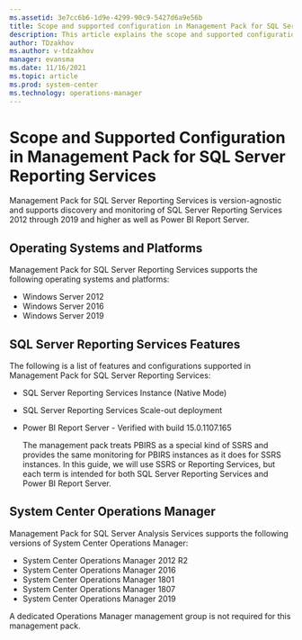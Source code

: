 ```yaml
---
ms.assetid: 3e7cc6b6-1d9e-4299-90c9-5427d6a9e56b
title: Scope and supported configuration in Management Pack for SQL Server Reporting Services
description: This article explains the scope and supported configuration for Management Pack for SQL Server Reporting Services
author: TDzakhov
ms.author: v-tdzakhov
manager: evansma
ms.date: 11/16/2021
ms.topic: article
ms.prod: system-center
ms.technology: operations-manager
---
```


# Scope and Supported Configuration in Management Pack for SQL Server Reporting Services

Management Pack for SQL Server Reporting Services is version-agnostic and supports discovery and monitoring of SQL Server Reporting Services 2012 through 2019 and higher as well as Power BI Report Server.

## Operating Systems and Platforms

Management Pack for SQL Server Reporting Services supports the following operating systems and platforms:

- Windows Server 2012
- Windows Server 2016
- Windows Server 2019

## SQL Server Reporting Services Features

The following is a list of features and configurations supported in Management Pack for SQL Server Reporting Services:

- SQL Server Reporting Services Instance (Native Mode)

- SQL Server Reporting Services Scale-out deployment

- Power BI Report Server - Verified with build 15.0.1107.165

  The management pack treats PBIRS as a special kind of SSRS and provides the same monitoring for PBIRS instances as it does for SSRS instances. In this guide, we will use SSRS or Reporting Services, but each term is intended for both SQL Server Reporting Services and Power BI Report Server.

## System Center Operations Manager

Management Pack for SQL Server Analysis Services supports the following versions of System Center Operations Manager:

- System Center Operations Manager 2012 R2
- System Center Operations Manager 2016
- System Center Operations Manager 1801
- System Center Operations Manager 1807
- System Center Operations Manager 2019

A dedicated Operations Manager management group is not required for this management pack.

